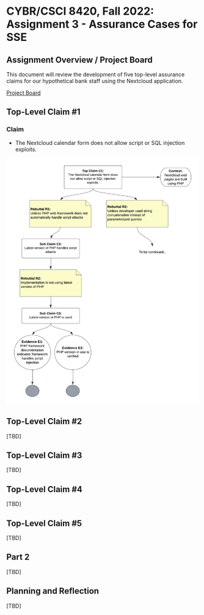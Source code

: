 # CYBR/CSCI 8420, Fall 2022: Assignment 3 - Assurance Cases for SSE


Assignment Overview / Project Board
-
This document will review the development of five top-level assurance claims for our hypothetical bank staff using the Nextcloud application.

[Project Board](https://github.com/orgs/unosec/projects/3)


Top-Level Claim #1
-
### Claim

- The Nextcloud calendar form does not allow script or SQL injection exploits.

![image](https://github.com/unosec/project/blob/main/images/JSAssignment3.png)

Top-Level Claim #2
-
[TBD]

Top-Level Claim #3
-
[TBD]


Top-Level Claim #4
-
[TBD]


Top-Level Claim #5
-
[TBD]

Part 2 
-

[TBD]

Planning and Reflection
-
[TBD]
